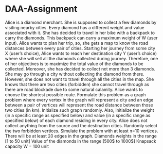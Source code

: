# DAA-Assignment
Alice is a diamond merchant. She is supposed to collect a few diamonds by visiting nearby cities. Every diamond has a different weight and value associated with it. She has decided to travel in her bike with a backpack to carry the diamonds. This backpack can carry a maximum weight of W (user input). Alice wants to plan her trip, so, she gets a map to know the road distances between every pair of cities. Starting her journey from some city X (user’s choice), Alice wants to reach her destination city Y (user’s choice) where she will sell all the diamonds collected during journey. Therefore, one of her objectives is to maximize the total value of the diamonds to be collected. Moreover, she has decided to collect not more than 3 diamonds. She may go through a city without collecting the diamond from there. However, she does not want to travel through all the cities in the map. She knows that there are two cities (forbidden) she cannot travel through as there are road blockade due to some natural calamity. Alice wants to choose the shortest possible route. Formulate this problem as a graph problem where every vertex in the graph will represent a city and an edge between a pair of vertices will represent the road distance between those two cities (in km). Initialize such graph randomly. Also, initialize the weight (in a specific range as specified below) and value (in a specific range as specified below) of each diamond residing in every city. Alice does not collect anything from the source and the destination cities. Randomly select the two forbidden vertices. Simulate the problem with at least n=10 vertices. There will be at least 20 edges in the graph. Diamonds weights in the range [1 to 50 unit] Value of the diamonds in the range [500$ to 1000$] Knapsack capacity W = 100 unit
